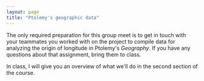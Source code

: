 ```yaml
---
layout: page
title: "Ptolemy's geographic data"
---
```


The only required preparation for this group meet is to get in touch with your teammates you worked with on the project to compile data for analyzing the origin of longitude in Ptolemy's *Geography*.  If you have any questions about that assignment, bring them to class.

In class, I will give you an overview of what we'll do in the second section of the course.
